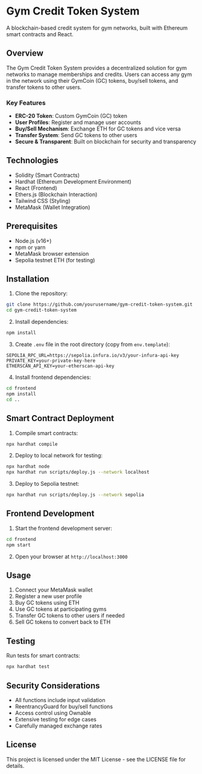 # Gym Credit Token System

A blockchain-based credit system for gym networks, built with Ethereum smart contracts and React.

## Overview

The Gym Credit Token System provides a decentralized solution for gym networks to manage memberships and credits. Users can access any gym in the network using their GymCoin (GC) tokens, buy/sell tokens, and transfer tokens to other users.

### Key Features

- **ERC-20 Token**: Custom GymCoin (GC) token
- **User Profiles**: Register and manage user accounts
- **Buy/Sell Mechanism**: Exchange ETH for GC tokens and vice versa
- **Transfer System**: Send GC tokens to other users
- **Secure & Transparent**: Built on blockchain for security and transparency

## Technologies

- Solidity (Smart Contracts)
- Hardhat (Ethereum Development Environment)
- React (Frontend)
- Ethers.js (Blockchain Interaction)
- Tailwind CSS (Styling)
- MetaMask (Wallet Integration)

## Prerequisites

- Node.js (v16+)
- npm or yarn
- MetaMask browser extension
- Sepolia testnet ETH (for testing)

## Installation

1. Clone the repository:

```bash
git clone https://github.com/yourusername/gym-credit-token-system.git
cd gym-credit-token-system
```

2. Install dependencies:

```bash
npm install
```

3. Create `.env` file in the root directory (copy from `env.template`):

```
SEPOLIA_RPC_URL=https://sepolia.infura.io/v3/your-infura-api-key
PRIVATE_KEY=your-private-key-here
ETHERSCAN_API_KEY=your-etherscan-api-key
```

4. Install frontend dependencies:

```bash
cd frontend
npm install
cd ..
```

## Smart Contract Deployment

1. Compile smart contracts:

```bash
npx hardhat compile
```

2. Deploy to local network for testing:

```bash
npx hardhat node
npx hardhat run scripts/deploy.js --network localhost
```

3. Deploy to Sepolia testnet:

```bash
npx hardhat run scripts/deploy.js --network sepolia
```

## Frontend Development

1. Start the frontend development server:

```bash
cd frontend
npm start
```

2. Open your browser at `http://localhost:3000`

## Usage

1. Connect your MetaMask wallet
2. Register a new user profile
3. Buy GC tokens using ETH
4. Use GC tokens at participating gyms
5. Transfer GC tokens to other users if needed
6. Sell GC tokens to convert back to ETH

## Testing

Run tests for smart contracts:

```bash
npx hardhat test
```

## Security Considerations

- All functions include input validation
- ReentrancyGuard for buy/sell functions
- Access control using Ownable
- Extensive testing for edge cases
- Carefully managed exchange rates

## License

This project is licensed under the MIT License - see the LICENSE file for details.
